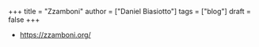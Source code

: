 +++
title = "Zzamboni"
author = ["Daniel Biasiotto"]
tags = ["blog"]
draft = false
+++

-   <https://zzamboni.org/>
